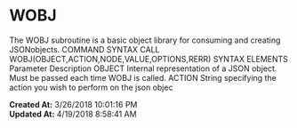 # WOBJ

The WOBJ subroutine is a basic object library for consuming and creating JSONobjects. COMMAND SYNTAX CALL WOBJ(OBJECT,ACTION,NODE,VALUE,OPTIONS,RERR) SYNTAX ELEMENTS Parameter Description OBJECT Internal representation of a JSON object. Must be passed each time WOBJ is called. ACTION String specifying the action you wish to perform on the json objec  

**Created At:** 3/26/2018 10:01:16 PM  
**Updated At:** 4/19/2018 8:58:41 AM  

